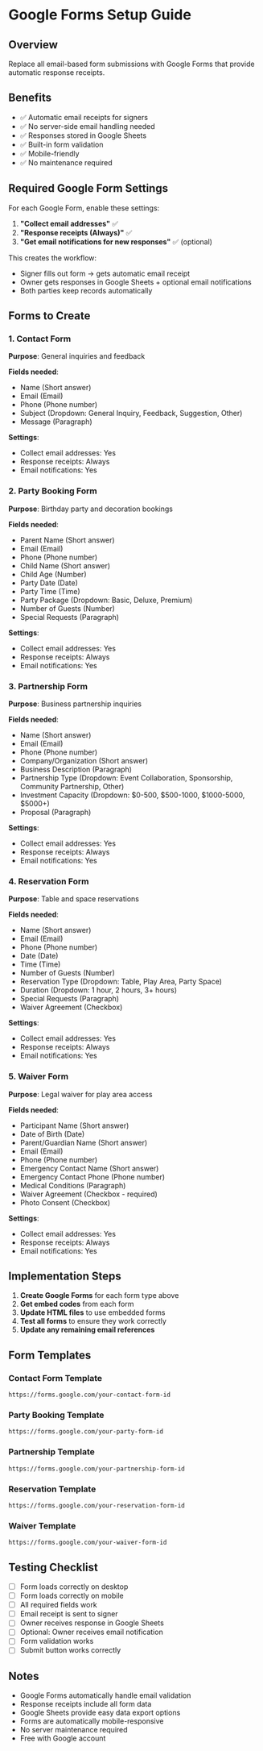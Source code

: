 # Google Forms Setup Guide

## Overview
Replace all email-based form submissions with Google Forms that provide automatic response receipts.

## Benefits
- ✅ Automatic email receipts for signers
- ✅ No server-side email handling needed
- ✅ Responses stored in Google Sheets
- ✅ Built-in form validation
- ✅ Mobile-friendly
- ✅ No maintenance required

## Required Google Form Settings

For each Google Form, enable these settings:

1. **"Collect email addresses"** ✅
2. **"Response receipts (Always)"** ✅
3. **"Get email notifications for new responses"** ✅ (optional)

This creates the workflow:
- Signer fills out form → gets automatic email receipt
- Owner gets responses in Google Sheets + optional email notifications
- Both parties keep records automatically

## Forms to Create

### 1. Contact Form
**Purpose**: General inquiries and feedback

**Fields needed**:
- Name (Short answer)
- Email (Email)
- Phone (Phone number)
- Subject (Dropdown: General Inquiry, Feedback, Suggestion, Other)
- Message (Paragraph)

**Settings**:
- Collect email addresses: Yes
- Response receipts: Always
- Email notifications: Yes

### 2. Party Booking Form
**Purpose**: Birthday party and decoration bookings

**Fields needed**:
- Parent Name (Short answer)
- Email (Email)
- Phone (Phone number)
- Child Name (Short answer)
- Child Age (Number)
- Party Date (Date)
- Party Time (Time)
- Party Package (Dropdown: Basic, Deluxe, Premium)
- Number of Guests (Number)
- Special Requests (Paragraph)

**Settings**:
- Collect email addresses: Yes
- Response receipts: Always
- Email notifications: Yes

### 3. Partnership Form
**Purpose**: Business partnership inquiries

**Fields needed**:
- Name (Short answer)
- Email (Email)
- Phone (Phone number)
- Company/Organization (Short answer)
- Business Description (Paragraph)
- Partnership Type (Dropdown: Event Collaboration, Sponsorship, Community Partnership, Other)
- Investment Capacity (Dropdown: $0-500, $500-1000, $1000-5000, $5000+)
- Proposal (Paragraph)

**Settings**:
- Collect email addresses: Yes
- Response receipts: Always
- Email notifications: Yes

### 4. Reservation Form
**Purpose**: Table and space reservations

**Fields needed**:
- Name (Short answer)
- Email (Email)
- Phone (Phone number)
- Date (Date)
- Time (Time)
- Number of Guests (Number)
- Reservation Type (Dropdown: Table, Play Area, Party Space)
- Duration (Dropdown: 1 hour, 2 hours, 3+ hours)
- Special Requests (Paragraph)
- Waiver Agreement (Checkbox)

**Settings**:
- Collect email addresses: Yes
- Response receipts: Always
- Email notifications: Yes

### 5. Waiver Form
**Purpose**: Legal waiver for play area access

**Fields needed**:
- Participant Name (Short answer)
- Date of Birth (Date)
- Parent/Guardian Name (Short answer)
- Email (Email)
- Phone (Phone number)
- Emergency Contact Name (Short answer)
- Emergency Contact Phone (Phone number)
- Medical Conditions (Paragraph)
- Waiver Agreement (Checkbox - required)
- Photo Consent (Checkbox)

**Settings**:
- Collect email addresses: Yes
- Response receipts: Always
- Email notifications: Yes

## Implementation Steps

1. **Create Google Forms** for each form type above
2. **Get embed codes** from each form
3. **Update HTML files** to use embedded forms
4. **Test all forms** to ensure they work correctly
5. **Update any remaining email references**

## Form Templates

### Contact Form Template
```
https://forms.google.com/your-contact-form-id
```

### Party Booking Template
```
https://forms.google.com/your-party-form-id
```

### Partnership Template
```
https://forms.google.com/your-partnership-form-id
```

### Reservation Template
```
https://forms.google.com/your-reservation-form-id
```

### Waiver Template
```
https://forms.google.com/your-waiver-form-id
```

## Testing Checklist

- [ ] Form loads correctly on desktop
- [ ] Form loads correctly on mobile
- [ ] All required fields work
- [ ] Email receipt is sent to signer
- [ ] Owner receives response in Google Sheets
- [ ] Optional: Owner receives email notification
- [ ] Form validation works
- [ ] Submit button works correctly

## Notes

- Google Forms automatically handle email validation
- Response receipts include all form data
- Google Sheets provide easy data export options
- Forms are automatically mobile-responsive
- No server maintenance required
- Free with Google account
